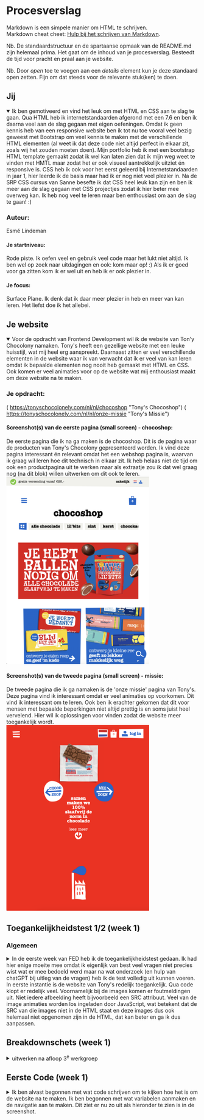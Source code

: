 # Procesverslag
Markdown is een simpele manier om HTML te schrijven.  
Markdown cheat cheet: [Hulp bij het schrijven van Markdown](https://github.com/adam-p/markdown-here/wiki/Markdown-Cheatsheet).

Nb. De standaardstructuur en de spartaanse opmaak van de README.md zijn helemaal prima. Het gaat om de inhoud van je procesverslag. Besteedt de tijd voor pracht en praal aan je website.

Nb. Door *open* toe te voegen aan een *details* element kun je deze standaard open zetten. Fijn om dat steeds voor de relevante stuk(ken) te doen.





## Jij

<details open>
  <summary>Ik ben gemotiveerd en vind het leuk om met HTML en CSS aan te slag te gaan. Qua HTML heb ik internetstandaarden afgerond met een 7.6 en ben ik daarna veel aan de slag gegaan met eigen oefeningen. Omdat ik geen kennis heb van een responsive website ben ik tot nu toe vooral veel bezig geweest met Bootstrap om veel kennis te maken met de verschillende HTML elementen (al weet ik dat deze code niet altijd perfect in elkaar zit, zoals wij het zouden moeten doen). Mijn portfolio heb ik met een bootstrap HTML template gemaakt zodat ik wel kan laten zien dat ik mijn weg weet te vinden met HMTL maar zodat het er ook visueel aantrekkelijk uitziet én responsive is. CSS heb ik ook voor het eerst geleerd bij Internetstandaarden in jaar 1, hier leerde ik de basis maar had ik er nog niet veel plezier in. Na de SRP CSS cursus van Sanne besefte ik dat CSS heel leuk kan zijn en ben ik meer aan de slag gegaan met CSS projectjes zodat ik hier beter mee overweg kan. Ik heb nog veel te leren maar ben enthousiast om aan de slag te gaan! :) </summary>

  ### Auteur:
  Esmé Lindeman

  #### Je startniveau:
  Rode piste. Ik oefen veel en gebruik veel code maar het lukt niet altijd. Ik ben wel op zoek naar uitdagingen en ook: kom maar op! :) Als ik er goed voor ga zitten kom ik er wel uit en heb ik er ook plezier in.

  #### Je focus:
  Surface Plane. Ik denk dat ik daar meer plezier in heb en meer van kan leren. Het liefst doe ik het allebei.
 
</details>





## Je website

<details open>
  <summary>Voor de opdracht van Frontend Development wil ik de website van Ton'y Chocolony namaken. Tony's heeft een gezellige website met een leuke huisstijl, wat mij heel erg aanspreekt. Daarnaast zitten er veel verschillende elementen in de website waar ik van verwacht dat ik er veel van kan leren omdat ik bepaalde elementen nog nooit heb gemaakt met HTML en CSS. Ook komen er veel animaties voor op de website wat mij enthousiast maakt om deze website na te maken. </summary>

  ### Je opdracht:
  ( https://tonyschocolonely.com/nl/nl/chocoshop "Tony's Chocoshop")
  ( https://tonyschocolonely.com/nl/nl/onze-missie "Tony's Missie")

  #### Screenshot(s) van de eerste pagina (small screen) - chocoshop: 
  <summary>De eerste pagina die ik na ga maken is de chocoshop. Dit is de pagina waar de producten van Tony's Chocolony gepresenteerd worden. Ik vind deze pagina interessant én relevant omdat het een webshop pagina is, waarvan ik graag wil leren hoe dit technisch in elkaar zit. Ik heb helaas niet de tijd om ook een productpagina uit te werken maar als extraatje zou ik dat wel graag nog (na dit blok) willen uitwerken om dit ook te leren.</summary>
  <img src="readme-images/home.tony.png" width="375px" alt="pagina van tony's chocolony waar de producten getoond worden">

  #### Screenshot(s) van de tweede pagina (small screen) - missie:
  <summary>De tweede pagina die ik ga namaken is de 'onze missie' pagina van Tony's. Deze pagina vind ik interessant omdat er veel animaties op voorkomen. Dit vind ik interessant om te leren. Ook ben ik erachter gekomen dat dit voor mensen met bepaalde beperkingen niet altijd prettig is en soms juist heel vervelend. Hier wil ik oplossingen voor vinden zodat de website meer toegankelijk wordt.</summary>
  <img src="readme-images/missie.tony.png" width="375px" alt="Pagina waar de missie van tony's chocolony besproken wordt.">
 
</details>



## Toegankelijkheidstest 1/2 (week 1)

### Algemeen
<details>
  <summary>In de eerste week van FED heb ik de toegankelijkheidstest gedaan. Ik had hier enige moeite mee omdat ik eigenlijk van best veel vragen niet precies wist wat er mee bedoeld werd maar na wat onderzoek (en hulp van chatGPT bij uitleg van de vragen) heb ik de test volledig uit kunnen voeren. In eerste instantie is de website van Tony's redelijk toegankelijk. Qua code klopt er redelijk veel. Voornamelijk bij de images komen er foutmeldingen uit. Niet iedere afbeelding heeft bijvoorbeeld een SRC attribuut. Veel van de image animaties worden los ingeladen door JavaScript, wat betekent dat de SRC van die images niet in de HTML staat en deze images dus ook helemaal niet opgenomen zijn in de HTML, dat kan beter en ga ik dus aanpassen.</summary>
  
  ### Bevindingen
  #### Visuele beperking
    <summary>Tijdens het maken van de breakdown schets kwam ik er echter achter dat er ook een aantal dingen wat minder zijn aan de website. Zo zijn er veel images met tekst erin (als image dus) waardoor de screenreader deze tekst niet zal oplezen, wat vervelend is voor mensen met een visuele beperking. Hier valt veel aan te verbeteren, dit zijn daarnaast ook veranderingen die makkelijk te implementeren zijn. Voor de maker is er een relatief simpele oplossing voor maar voor de persoon met een visuele beperking is het een wereld van verschil, de website is namelijk veel beter te begrijpen als dit aangepast wordt. De ALT tekst is over het algemeen goed op de website. De meeste images hebben een alt text die overeen komt met de inhoud van de image. Helaas gaat het nog niet bij alle images goed en is er dus nog mogelijkheid tot verbetering.  </summary>

  #### ADHD  
  <summary>Mensen met aandoeningen als ADHD hebben moeite met concentreren. Voor deze gebruiker is de site van Tony's onoverzichtelijk. Wel is er een duidelijke structuur wat wel weer zorgt voor meer overzicht op de website. De teksten zijn niet te lang en makkelijk te volgen, ook voor iemand met bijvoorbeeld ADHD. Audio en Video spelen niet automatisch af, wat zorgt voor rust op de website. De problemen die iemand met een aandoening als ADHD kan tegenkomen op deze website zijn de volgende. Er gebeurt heel veel en er is veel beweging op de website, de animaties maken de website aantrekkelijk maar niet voor iemand met concentratieproblemen. Er is nu geen mogelijkheid om deze animaties stil te zetten, dit is een belangrijk punt om te verbeteren zodat de website toegankelijker wordt voor deze gebruikersgroep. De navigatie - zeker in het hamburger menu - heeft heel veel elementen. Er wordt wel wat meer structuur aangebracht door de verschillende onderdelen van de website weer te geven met een specifieke kleur op de achtergrond (zie afbeelding).  </summary>
  <img src="readme-images/hamburgermenu.png">

  #### Slechthorenden
  <summary>Voor slechthorenden zijn de resultaten wisselend. In eerste instantie was ik hier positief over tijdens de test. De video die ik bekeek op de website heeft namelijk ondertiteling, wat prettig is voor slechthorenden. <img src="readme-images/ondertiteling.png">. Daarna ging ik verder kijken en kwam ik nog een video tegen, deze had helaas geen ondertiteling. <img src="readme-images/geenondertiteling.png"> dus ook hier valt nog wat te verbeteren voor de website.</summary>
</details>



## Breakdownschets (week 1)

<details>
  <summary>uitwerken na afloop 3<sup>e</sup> werkgroep</summary>

  ### de hele pagina: 
  <img src="readme-images/breakdown-missie.jpg" width="375px" alt="breakdown van de hele pagina 'missie' ">

  ### dynamisch deel (bijv menu): 
  <img src="readme-images/dummy-plaatje.jpg" width="375px" alt="breakdown van een dynamisch deel">

  ### wellicht nog een dynamisch deel (bijv filter): 
  <img src="readme-images/dummy-plaatje.jpg" width="375px" alt="breakdown van nog een dynamisch deel">

</details>

## Eerste Code (week 1)
<details>
<summary>Ik ben alvast begonnen met wat code schrijven om te kijken hoe het is om de website na te maken. Ik ben begonnen met wat variabelen aanmaken en de navigatie aan te maken. Dit ziet er nu zo uit als hieronder te zien is in de screenshot.</summary>

## Origineel op de pagina van Tony's Chocolony
<img src="readme-images/navigatie-origineel.png" width="375px" alt="onze missie, doe mee, chocoshop, gepersonaliseerd, super store, en verder..">

## Mijn eerste poging tot het namaken van de navigatie
<img src="readme-images/navigatie-nagemaakt.png" width="375px" alt="onze missie, doe mee, chocoshop, gepersonaliseerd, super store, en verder..">

## Werkgroep 2 - verder met de code
<summary>Ik ben begonnen met de animatie maken van de chocoladeletter. In de code van de website zie ik dat het allemaal losse plaatjes zijn die overgaan in elkaar. Ik ben gaan opzoeken hoe ik dit kan doen met code. Vanaf internet werd ik niet veel wijzer over hoe ik dit goed kan doen. Uiteindelijk heb ik het met JavaScript gedaan met hulp van mijn vader. De volgende code heb ik  hiervoor gebruikt.</summary>
<img src=""

</details>





## Voortgang 1 (week 2)

<details>
  <summary>uitwerken voor 1<sup>e</sup> voortgang</summary>

  ### Stand van zaken
  hier dit ging goed & dit was lastig (neem ook screenshots op van delen van je website en code)


  ### Agenda voor meeting
  samen met je groepje opstellen

  | student 1      | student 2          | student 3    | student 4        |
  | ---            | ---                | ---          | ---              |
  | dit bespreken  | en dit             | en ik dit    | en dan ik dat    |
  | en dat ook nog | dit als er tijd is | nog een punt | dit wil ik zeker |
  | ...            | ...                | ...          | ...              |


  ### Verslag van meeting
  hier na afloop snel de uitkomsten van de meeting vastleggen

  - punt 1
  - punt 2
  - nog een punt
  - ...

</details>





## Voortgang 2 (week 3)

<details>
  <summary>uitwerken voor 2<sup>e</sup> voortgang</summary>

  ### Stand van zaken
  hier dit ging goed & dit was lastig (neem ook screenshots op van delen van je website en code)


  ### Agenda voor meeting
  samen met je groepje opstellen

  | student 1      | student 2          | student 3    | student 4        |
  | ---            | ---                | ---          | ---              |
  | dit bespreken  | en dit             | en ik dit    | en dan ik dat    |
  | en dat ook nog | dit als er tijd is | nog een punt | dit wil ik zeker |
  | ...            | ...                | ...          | ...              |


  ### Verslag van meeting
  hier na afloop snel de uitkomsten van de meeting vastleggen

  - punt 1
  - punt 2
  - nog een punt
- ...

</details>





## Toegankelijkheidstest 2/2 (week 4)

<details>
  <summary>uitwerken na test in 9<sup>e</sup> werkgroep</summary>

  ### Bevindingen
  Lijst met je bevindingen die in de test naar voren kwamen (geef ook aan wat er verbeterd is):

</details>





## Voortgang 3 (week 4)

<details>
  <summary>uitwerken voor 3<sup>e</sup> voortgang</summary>

  ### Stand van zaken
  hier dit ging goed & dit was lastig (neem ook screenshots op van delen van je website en code)


  ### Agenda voor meeting
  samen met je groepje opstellen

  | student 1      | student 2          | student 3    | student 4        |
  | ---            | ---                | ---          | ---              |
  | dit bespreken  | en dit             | en ik dit    | en dan ik dat    |
  | en dat ook nog | dit als er tijd is | nog een punt | dit wil ik zeker |
  | ...            | ...                | ...          | ...              |


  ### Verslag van meeting
  hier na afloop snel de uitkomsten van de meeting vastleggen

  - punt 1
  - punt 2
  - nog een punt
  - ...

</details>





## Eindgesprek (week 5)

<details>
  <summary>uitwerken voor eindgesprek</summary>

  ### Je uitkomst - karakteristiek screenshots:
  <img src="readme-images/dummy-plaatje.jpg" width="375px" alt="uitomst opdracht 1">


  ### Dit ging goed/Heb ik geleerd: 
  Korte omschrijving met plaatjes

  <img src="readme-images/dummy-plaatje.jpg" width="375px" alt="top">


  ### Dit was lastig/Is niet gelukt:
  Korte omschrijving met plaatjes

  <img src="readme-images/dummy-plaatje.jpg" width="375px" alt="bummer">
</details>





## Bronnenlijst

<details open>
  <summary>continu bijhouden terwijl je werkt</summary>

  Nb. Wees specifiek ('css-tricks' als bron is bijv. niet specifiek genoeg). 
  Nb. ChatGpT en andere AI horen er ook bij.
  Nb. Vermeld de bronnen ook in je code.

  1. bron 1
  2. bron 2
  3. ...

</details>

